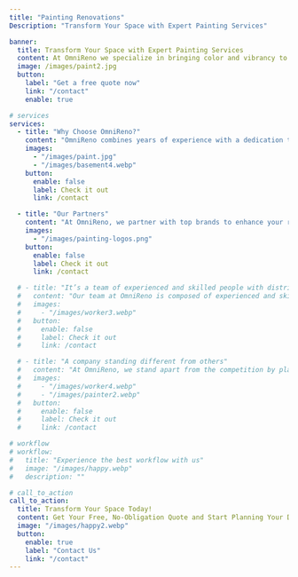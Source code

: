 ```yaml
---
title: "Painting Renovations"
Description: "Transform Your Space with Expert Painting Services"

banner:
  title: Transform Your Space with Expert Painting Services
  content: At OmniReno we specialize in bringing color and vibrancy to your home or business. Our team of professional painters delivers **exceptional craftsmanship**, whether you're looking for a fresh coat of paint to refresh your space or a complete transformation with a new color scheme. With a focus on quality, precision, and customer satisfaction, we take pride in enhancing the beauty and value of your property. Let us make your vision a reality!
  image: /images/paint2.jpg
  button:
    label: "Get a free quote now"
    link: "/contact"
    enable: true

# services
services:
  - title: "Why Choose OmniReno?"
    content: "OmniReno combines years of experience with a dedication to quality, ensuring your painting project is handled with care and precision. We use premium materials and work closely with you to deliver a stunning finish that exceeds expectations, on time and within budget."
    images:
      - "/images/paint.jpg"
      - "/images/basement4.webp"
    button:
      enable: false
      label: Check it out
      link: /contact

  - title: "Our Partners"
    content: "At OmniReno, we partner with top brands to enhance your renovation. Sherwin Williams provides high-quality paints, Delux offers stylish fixtures, and Benjamin Moore delivers a range of premium paint options. These collaborations ensure a stunning and durable finish for your transformed space."
    images:
      - "/images/painting-logos.png"
    button:
      enable: false
      label: Check it out
      link: /contact

  # - title: "It’s a team of experienced and skilled people with distributions"
  #   content: "Our team at OmniReno is composed of experienced and skilled professionals, each bringing their unique expertise to every project. With specialists in design, construction, and project management, we ensure that every aspect of your renovation is handled with precision and care. Our distributed approach allows us to streamline the process, combining the strengths of our team members to deliver exceptional results that meet your exact needs and expectations."
  #   images:
  #     - "/images/worker3.webp"
  #   button:
  #     enable: false
  #     label: Check it out
  #     link: /contact

  # - title: "A company standing different from others"
  #   content: "At OmniReno, we stand apart from the competition by placing trust and customer satisfaction at the heart of everything we do. Our commitment to integrity means you can count on us to deliver honest, transparent service from start to finish. We prioritize your needs, ensuring that every project reflects your vision and exceeds your expectations. With OmniReno, you’re not just another client—you’re a valued partner in creating a space you’ll love for years to come."
  #   images:
  #     - "/images/worker4.webp"
  #     - "/images/painter2.webp"
  #   button:
  #     enable: false
  #     label: Check it out
  #     link: /contact

# workflow
# workflow:
#   title: "Experience the best workflow with us"
#   image: "/images/happy.webp"
#   description: ""

# call_to_action
call_to_action:
  title: Transform Your Space Today!
  content: Get Your Free, No-Obligation Quote and Start Planning Your Dream Space Now!
  image: "/images/happy2.webp"
  button:
    enable: true
    label: "Contact Us"
    link: "/contact"
---
```

